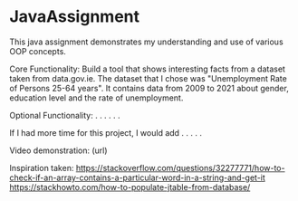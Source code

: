 # JavaAssignment
This java assignment demonstrates my understanding and use of various OOP concepts.

Core Functionality:  Build a tool that shows
interesting facts from a dataset taken from 
data.gov.ie. The dataset that I chose was 
"Unemployment Rate of Persons 25-64 years".
It contains data from 2009 to 2021 about
gender, education level and the rate of 
unemployment.

Optional Functionality: . . . . . . 

If I had more time for this project, I would add . . . . . 

Video demonstration: (url)

Inspiration taken: 
https://stackoverflow.com/questions/32277771/how-to-check-if-an-array-contains-a-particular-word-in-a-string-and-get-it
https://stackhowto.com/how-to-populate-jtable-from-database/
